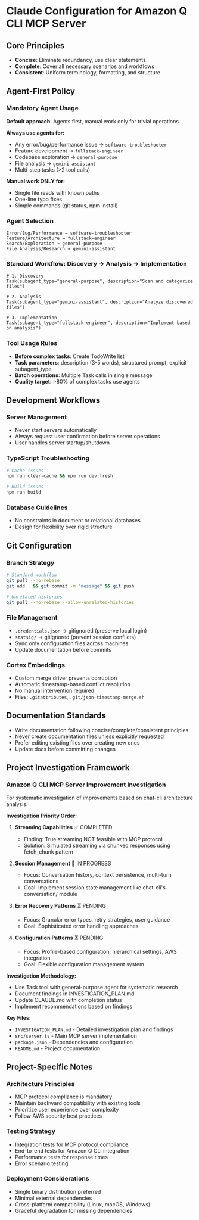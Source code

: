 # Claude Configuration for Amazon Q CLI MCP Server

## Core Principles
- **Concise**: Eliminate redundancy, use clear statements
- **Complete**: Cover all necessary scenarios and workflows  
- **Consistent**: Uniform terminology, formatting, and structure

## Agent-First Policy

### Mandatory Agent Usage
**Default approach**: Agents first, manual work only for trivial operations.

**Always use agents for:**
- Any error/bug/performance issue → `software-troubleshooter`
- Feature development → `fullstack-engineer`
- Codebase exploration → `general-purpose`
- File analysis → `gemini-assistant`
- Multi-step tasks (>2 tool calls)

**Manual work ONLY for:**
- Single file reads with known paths
- One-line typo fixes
- Simple commands (git status, npm install)

### Agent Selection
```
Error/Bug/Performance → software-troubleshooter
Feature/Architecture → fullstack-engineer  
Search/Exploration → general-purpose
File Analysis/Research → gemini-assistant
```

### Standard Workflow: Discovery → Analysis → Implementation
```
# 1. Discovery
Task(subagent_type="general-purpose", description="Scan and categorize files")

# 2. Analysis  
Task(subagent_type="gemini-assistant", description="Analyze discovered files")

# 3. Implementation
Task(subagent_type="fullstack-engineer", description="Implement based on analysis")
```

### Tool Usage Rules
- **Before complex tasks**: Create TodoWrite list
- **Task parameters**: description (3-5 words), structured prompt, explicit subagent_type
- **Batch operations**: Multiple Task calls in single message
- **Quality target**: >80% of complex tasks use agents

## Development Workflows

### Server Management
- Never start servers automatically
- Always request user confirmation before server operations
- User handles server startup/shutdown

### TypeScript Troubleshooting
```bash
# Cache issues
npm run clear-cache && npm run dev:fresh

# Build issues  
npm run build
```

### Database Guidelines
- No constraints in document or relational databases
- Design for flexibility over rigid structure

## Git Configuration

### Branch Strategy
```bash
# Standard workflow
git pull --no-rebase
git add . && git commit -m "message" && git push

# Unrelated histories
git pull --no-rebase --allow-unrelated-histories
```

### File Management
- `.credentials.json` → gitignored (preserve local login)
- `statsig/` → gitignored (prevent session conflicts)
- Sync only configuration files across machines
- Update documentation before commits

### Cortex Embeddings
- Custom merge driver prevents corruption
- Automatic timestamp-based conflict resolution
- No manual intervention required
- Files: `.gitattributes`, `.git/json-timestamp-merge.sh`

## Documentation Standards
- Write documentation following concise/complete/consistent principles
- Never create documentation files unless explicitly requested
- Prefer editing existing files over creating new ones
- Update docs before committing changes

## Project Investigation Framework

### Amazon Q CLI MCP Server Improvement Investigation
For systematic investigation of improvements based on chat-cli architecture analysis:

**Investigation Priority Order:**
1. **Streaming Capabilities** ✅ COMPLETED
   - Finding: True streaming NOT feasible with MCP protocol
   - Solution: Simulated streaming via chunked responses using fetch_chunk pattern

2. **Session Management** 🔄 IN PROGRESS
   - Focus: Conversation history, context persistence, multi-turn conversations
   - Goal: Implement session state management like chat-cli's conversation/ module

3. **Error Recovery Patterns** ⏳ PENDING
   - Focus: Granular error types, retry strategies, user guidance
   - Goal: Sophisticated error handling approaches

4. **Configuration Patterns** ⏳ PENDING
   - Focus: Profile-based configuration, hierarchical settings, AWS integration
   - Goal: Flexible configuration management system

**Investigation Methodology:**
- Use Task tool with general-purpose agent for systematic research
- Document findings in INVESTIGATION_PLAN.md
- Update CLAUDE.md with completion status
- Implement recommendations based on findings

**Key Files:**
- `INVESTIGATION_PLAN.md` - Detailed investigation plan and findings
- `src/server.ts` - Main MCP server implementation
- `package.json` - Dependencies and configuration
- `README.md` - Project documentation

## Project-Specific Notes

### Architecture Principles
- MCP protocol compliance is mandatory
- Maintain backward compatibility with existing tools
- Prioritize user experience over complexity
- Follow AWS security best practices

### Testing Strategy
- Integration tests for MCP protocol compliance
- End-to-end tests for Amazon Q CLI integration
- Performance tests for response times
- Error scenario testing

### Deployment Considerations
- Single binary distribution preferred
- Minimal external dependencies
- Cross-platform compatibility (Linux, macOS, Windows)
- Graceful degradation for missing dependencies